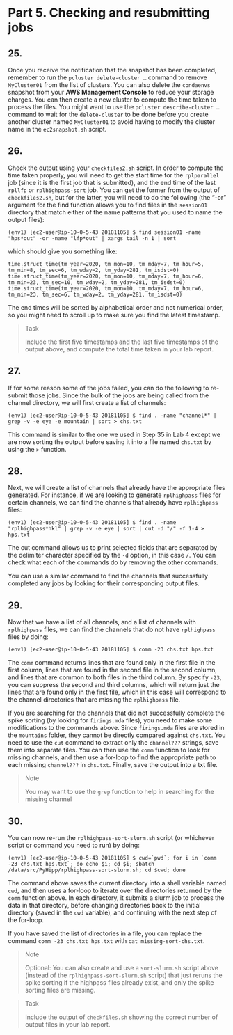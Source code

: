 # Part 5. Checking and resubmitting jobs

## 25.
Once you receive the notification that the snapshot has been completed, remember to run the `pcluster delete-cluster …` command to remove `MyCluster01` from the list of clusters. You can also delete the `condaenvs` snapshot from your **AWS Management Console** to reduce your storage charges. You can then create a new cluster to compute the time taken to process the files. You might want to use the `pcluster describe-cluster …` command to wait for the `delete-cluster` to be done before you create another cluster named `MyCluster01` to avoid having to modify the cluster name in the `ec2snapshot.sh` script.

## 26.
Check the output using your `checkfiles2.sh` script. In order to compute the time taken properly, you will need to get the start time for the `rplparallel` job (since it is the first job that is submitted), and the end time of the last `rpllfp` or `rplhighpass-sort` job. You can get the former from the output of `checkfiles2.sh`, but for the latter, you will need to do the following (the “-or” argument for the find function allows you to find files in the `session01` directory that match either of the name patterns that you used to name the output files):

```shell
(env1) [ec2-user@ip-10-0-5-43 20181105] $ find session01 -name "hps*out" -or -name "lfp*out" | xargs tail -n 1 | sort
```

which should give you something like:

```shell
time.struct_time(tm_year=2020, tm_mon=10, tm_mday=7, tm_hour=5, tm_min=8, tm_sec=6, tm_wday=2, tm_yday=281, tm_isdst=0)
time.struct_time(tm_year=2020, tm_mon=10, tm_mday=7, tm_hour=6, tm_min=23, tm_sec=10, tm_wday=2, tm_yday=281, tm_isdst=0)
time.struct_time(tm_year=2020, tm_mon=10, tm_mday=7, tm_hour=6, tm_min=23, tm_sec=6, tm_wday=2, tm_yday=281, tm_isdst=0)
```

The end times will be sorted by alphabetical order and not numerical order, so you might need to scroll up to make sure you find the latest timestamp. 

> <p class="task"> Task
>
> Include the first five timestamps and the last five timestamps of the output above, and compute the total time taken in your lab report.

## 27.
If for some reason some of the jobs failed, you can do the following to re-submit those jobs. Since the bulk of the jobs are being called from the channel directory, we will first create a list of channels:

```shell
(env1) [ec2-user@ip-10-0-5-43 20181105] $ find . -name "channel*" | grep -v -e eye -e mountain | sort > chs.txt
```

This command is similar to the one we used in Step 35 in Lab 4 except we are now sorting the output before saving it into a file named `chs.txt` by using the `>` function.

## 28.
Next, we will create a list of channels that already have the appropriate files generated. For instance, if we are looking to generate `rplhighpass` files for certain channels, we can find the channels that already have `rplhighpass` files:

```shell
(env1) [ec2-user@ip-10-0-5-43 20181105] $ find . -name "rplhighpass*hkl" | grep -v -e eye | sort | cut -d "/" -f 1-4 > hps.txt
```

The cut command allows us to print selected fields that are separated by the delimiter character specified by the `-d` option, in this case `/`. You can check what each of the commands do by removing the other commands. 

You can use a similar command to find the channels that successfully completed any jobs by looking for their corresponding output files. 

## 29.
Now that we have a list of all channels, and a list of channels with `rplhighpass` files, we can find the channels that do not have `rplhighpass` files by doing:

```shell
(env1) [ec2-user@ip-10-0-5-43 20181105] $ comm -23 chs.txt hps.txt
```
The `comm` command returns lines that are found only in the first file in the first column, lines that are found in the second file in the second column, and lines that are common to both files in the third column. By specify `-23`, you can suppress the second and third columns, which will return just the lines that are found only in the first file, which in this case will correspond to the channel directories that are missing the `rplhighpass` file.

If you are searching for the channels that did not successfully complete the spike sorting (by looking for `firings.mda` files), you need to make some modifications to the commands above. Since `firings.mda` files are stored in the `mountains` folder, they cannot be directly compared against `chs.txt`. You need to use the `cut` command to extract only the `channel???` strings, save them into separate files. You can then use the `comm` function to look for missing channels, and then use a for-loop to find the appropriate path to each missing `channel???` in `chs.txt`. Finally, save the output into a txt file.

> <p class="note"> Note
>
> You may want to use the `grep` function to help in searching for the missing channel

## 30.
You can now re-run the `rplhighpass-sort-slurm.sh` script (or whichever script or command you need to run) by doing:

```shell
(env1) [ec2-user@ip-10-0-5-43 20181105] $ cwd=`pwd`; for i in `comm -23 chs.txt hps.txt`; do echo $i; cd $i; sbatch /data/src/PyHipp/rplhighpass-sort-slurm.sh; cd $cwd; done
```

The command above saves the current directory into a shell variable named `cwd`, and then uses a for-loop to iterate over the directories returned by the `comm` function above. In each directory, it submits a slurm job to process the data in that directory, before changing directories back to the initial directory (saved in the `cwd` variable), and continuing with the next step of the for-loop.


If you have saved the list of directories in a file, you can replace the command `comm -23 chs.txt hps.txt` with `cat missing-sort-chs.txt`.

> <p class="note"> Note
>
> Optional: You can also create and use a `sort-slurm.sh` script above (instead of the `rplhighpass-sort-slurm.sh` script) that just reruns the spike sorting if the highpass files already exist, and only the spike sorting files are missing.

> <p class="task"> Task
>
> Include the output of `checkfiles.sh` showing the correct number of output files in your lab report.


